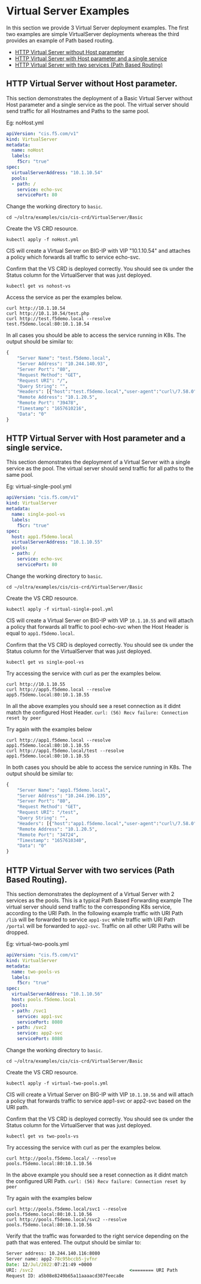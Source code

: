 # Virtual Server Examples

In this section we provide 3 Virtual Server deployment examples. The first two examples are simple VirtualServer deployments whereas the third provides an example of Path based routing.

- [HTTP Virtual Server without Host parameter](#http-virtual-server-without-host-parameter)
- [HTTP Virtual Server with Host parameter and a single service](#http-virtual-server-with-host-parameter-and-a-single-service)
- [HTTP Virtual Server with two services (Path Based Routing)](#http-virtual-server-with-two-services-path-based-routing)


## HTTP Virtual Server without Host parameter.

This section demonstrates the deployment of a Basic Virtual Server without Host parameter and a single service as the pool. The virtual server should send traffic for all Hostnames and Paths to the same pool.


Eg: noHost.yml
```yml
apiVersion: "cis.f5.com/v1"
kind: VirtualServer
metadata:
  name: noHost
  labels:
    f5cr: "true"
spec:
  virtualServerAddress: "10.1.10.54"
  pools:
  - path: /
    service: echo-svc
    servicePort: 80
```

Change the working directory to `basic`.
```
cd ~/oltra/examples/cis/cis-crd/VirtualServer/Basic
```

Create the VS CRD resource. 
```
kubectl apply -f noHost.yml
```
CIS will create a Virtual Server on BIG-IP with VIP "10.1.10.54" and attaches a policy which forwards all traffic to service echo-svc.   


Confirm that the VS CRD is deployed correctly. You should see `Ok` under the Status column for the VirtualServer that was just deployed.
```
kubectl get vs nohost-vs 
```

Access the service as per the examples below. 
```
curl http://10.1.10.54 
curl http://10.1.10.54/test.php
curl http://test.f5demo.local --resolve test.f5demo.local:80:10.1.10.54
```

In all cases you should be able to access the service running in K8s. The output should be similar to:

```cmd
{
    "Server Name": "test.f5demo.local",
    "Server Address": "10.244.140.93",
    "Server Port": "80",
    "Request Method": "GET",
    "Request URI": "/",
    "Query String": "",
    "Headers": [{"host":"test.f5demo.local","user-agent":"curl\/7.58.0","accept":"*\/*"}],
    "Remote Address": "10.1.20.5",
    "Remote Port": "39478",
    "Timestamp": "1657610216",
    "Data": "0"
}
```

## HTTP Virtual Server with Host parameter and a single service.

This section demonstrates the deployment of a Virtual Server with a single service as the pool.
The virtual server should send traffic for all paths to the same pool.

Eg: virtual-single-pool.yml
```yml
apiVersion: "cis.f5.com/v1"
kind: VirtualServer
metadata:
  name: single-pool-vs
  labels:
    f5cr: "true"
spec:
  host: app1.f5demo.local
  virtualServerAddress: "10.1.10.55"
  pools:
  - path: /
    service: echo-svc
    servicePort: 80
```

Change the working directory to `basic`.
```
cd ~/oltra/examples/cis/cis-crd/VirtualServer/Basic
```

Create the VS CRD resource. 
```
kubectl apply -f virtual-single-pool.yml
```
CIS will create a Virtual Server on BIG-IP with VIP `10.1.10.55` and will attach a policy that forwards all traffic to pool echo-svc when the Host Header is equal to `app1.f5demo.local`.   

Confirm that the VS CRD is deployed correctly. You should see `Ok` under the Status column for the VirtualServer that was just deployed.
```
kubectl get vs single-pool-vs
```

Try accessing the service with curl as per the examples below. 
```
curl http://10.1.10.55
curl http://app5.f5demo.local --resolve app5.f5demo.local:80:10.1.10.55
```

In all the above examples you should see a reset connection as it didnt match the configured Host Header.
`curl: (56) Recv failure: Connection reset by peer`

Try again with the examples below
```
curl http://app1.f5demo.local --resolve app1.f5demo.local:80:10.1.10.55
curl http://app1.f5demo.local/test --resolve app1.f5demo.local:80:10.1.10.55
```

In both cases you should be able to access the service running in K8s. The output should be similar to:

```cmd
{
    "Server Name": "app1.f5demo.local",
    "Server Address": "10.244.196.135",
    "Server Port": "80",
    "Request Method": "GET",
    "Request URI": "/test",
    "Query String": "",
    "Headers": [{"host":"app1.f5demo.local","user-agent":"curl\/7.58.0","accept":"*\/*"}],
    "Remote Address": "10.1.20.5",
    "Remote Port": "34724",
    "Timestamp": "1657610340",
    "Data": "0"
}
```

## HTTP Virtual Server with two services (Path Based Routing).

This section demonstrates the deployment of a Virtual Server with 2 services as the pools. This is a typical Path Based Forwarding example
The virtual server should send traffic to the corresponding K8s service, according to the URI Path. In the following example traffic with URI Path `/lib` will be forwarded to service `app1-svc` while traffic with URI Path `/portal` will be forwarded to `app2-svc`. Traffic on all other URI Paths will be dropped. 

Eg: virtual-two-pools.yml

```yml
apiVersion: "cis.f5.com/v1"
kind: VirtualServer
metadata:
  name: two-pools-vs
  labels:
    f5cr: "true"
spec:
  virtualServerAddress: "10.1.10.56"
  host: pools.f5demo.local
  pools:
  - path: /svc1
    service: app1-svc
    servicePort: 8080
  - path: /svc2
    service: app2-svc
    servicePort: 8080    
```

Change the working directory to `basic`.
```
cd ~/oltra/examples/cis/cis-crd/VirtualServer/Basic
```

Create the VS CRD resource. 
```
kubectl apply -f virtual-two-pools.yml
```
CIS will create a Virtual Server on BIG-IP with VIP `10.1.10.56` and will attach a policy that forwards traffic to service app1-svc or app2-svc based on the URI path.   

Confirm that the VS CRD is deployed correctly. You should see `Ok` under the Status column for the VirtualServer that was just deployed.
```
kubectl get vs two-pools-vs
```

Try accessing the service with curl as per the examples below. 
```
curl http://pools.f5demo.local/ --resolve pools.f5demo.local:80:10.1.10.56

```
In the above example you should see a reset connection as it didnt match the configured URI Path.
`curl: (56) Recv failure: Connection reset by peer`

Try again with the examples below
```
curl http://pools.f5demo.local/svc1 --resolve pools.f5demo.local:80:10.1.10.56
curl http://pools.f5demo.local/svc2 --resolve pools.f5demo.local:80:10.1.10.56
```

Verify that the traffic was forwarded to the right service depending on the path that was entered. The output should be similar to:

```cmd
Server address: 10.244.140.116:8080
Server name: app2-78c95bccb5-jvfnr
Date: 12/Jul/2022:07:21:49 +0000
URI: /svc2                                    <======== URI Path
Request ID: a5b08e8249b65a11aaaacd307feeca8e  
```
